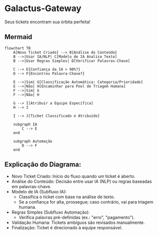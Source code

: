 # Galactus-Gateway
Seus tickets encontram sua órbita perfeita!
## Mermaid
```mermaid
flowchart TB
    A[Novo Ticket Criado] --> B{Análise do Conteúdo}
    B -->|Usar IA/NLP| C[Modelo de IA Analisa Texto]
    B -->|Usar Regras Simples| D[Verificar Palavras-Chave]
    
    C --> E{Confiança da IA > 90%?}
    D --> F{Encontrou Palavra-Chave?}
    
    E -->|Sim| G[Classificação Automática: Categoria/Prioridade]
    E -->|Não| H[Encaminhar para Pool de Triagem Humana]
    F -->|Sim| G
    F -->|Não| H
    
    G --> I[Atribuir a Equipe Específica]
    H --> I
    
    I --> J[Ticket Classificado e Atribuído]

    subgraph IA
        C --> E
    end

    subgraph Automação
        D --> F
    end
```
## Explicação do Diagrama:
 - Novo Ticket Criado: Início do fluxo quando um ticket é aberto.
 - Análise do Conteúdo: Decisão entre usar IA (NLP) ou regras baseadas em palavras-chave.
 - Modelo de IA (Subfluxo IA):
    - Classifica o ticket com base na análise de texto.
    - Se a confiança for alta, prossegue; caso contrário, vai para triagem humana.
- Regras Simples (Subfluxo Automação):
    - Verifica palavras pré-definidas (ex.: "erro", "pagamento").
- Validação Humana: Tickets ambíguos são revisados manualmente.
- Finalização: Ticket é direcionado à equipe responsável.
